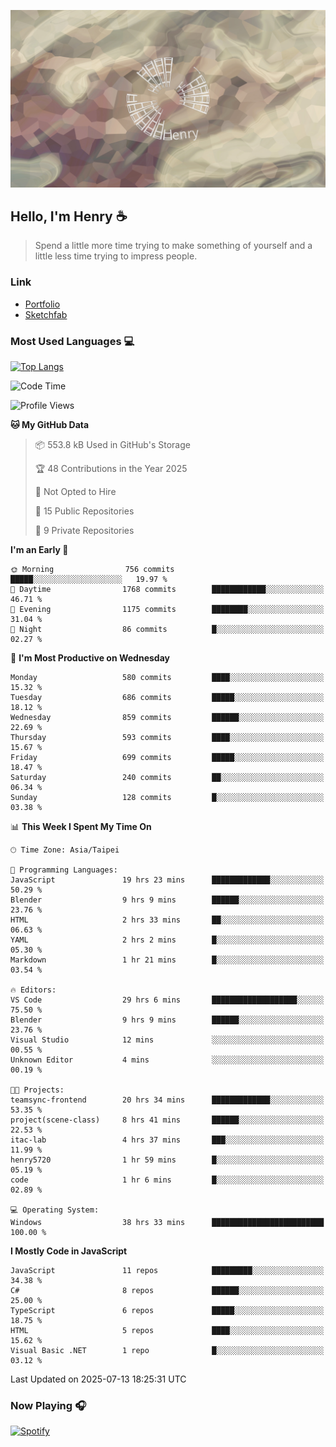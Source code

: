 ![](./images/cover.jpg)

## Hello, I'm Henry :coffee:
> Spend a little more time trying to make something of yourself and a little less time trying to impress people.

### Link
- [Portfolio](https://drive.google.com/file/d/1kb96bzn4Bhdb4pImsUvKz9Oi9cx455D2/view?usp=drivesdk)
- [Sketchfab](https://sketchfab.com/henry4294967296/models)

### Most Used Languages 💻
 [![Top Langs](https://github-readme-stats.vercel.app/api/top-langs/?username=henry5720&theme=tokyonight&hide_title=true)](https://github.com/henry5720?tab=repositories)

<!--START_SECTION:waka-->
![Code Time](http://img.shields.io/badge/Code%20Time-49%20hrs-blue)

![Profile Views](http://img.shields.io/badge/Profile%20Views-356-blue)

**🐱 My GitHub Data** 

> 📦 553.8 kB Used in GitHub's Storage 
 > 
> 🏆 48 Contributions in the Year 2025
 > 
> 🚫 Not Opted to Hire
 > 
> 📜 15 Public Repositories 
 > 
> 🔑 9 Private Repositories 
 > 
**I'm an Early 🐤** 

```text
🌞 Morning                756 commits         █████░░░░░░░░░░░░░░░░░░░░   19.97 % 
🌆 Daytime                1768 commits        ████████████░░░░░░░░░░░░░   46.71 % 
🌃 Evening                1175 commits        ████████░░░░░░░░░░░░░░░░░   31.04 % 
🌙 Night                  86 commits          █░░░░░░░░░░░░░░░░░░░░░░░░   02.27 % 
```
📅 **I'm Most Productive on Wednesday** 

```text
Monday                   580 commits         ████░░░░░░░░░░░░░░░░░░░░░   15.32 % 
Tuesday                  686 commits         █████░░░░░░░░░░░░░░░░░░░░   18.12 % 
Wednesday                859 commits         ██████░░░░░░░░░░░░░░░░░░░   22.69 % 
Thursday                 593 commits         ████░░░░░░░░░░░░░░░░░░░░░   15.67 % 
Friday                   699 commits         █████░░░░░░░░░░░░░░░░░░░░   18.47 % 
Saturday                 240 commits         ██░░░░░░░░░░░░░░░░░░░░░░░   06.34 % 
Sunday                   128 commits         █░░░░░░░░░░░░░░░░░░░░░░░░   03.38 % 
```


📊 **This Week I Spent My Time On** 

```text
🕑︎ Time Zone: Asia/Taipei

💬 Programming Languages: 
JavaScript               19 hrs 23 mins      █████████████░░░░░░░░░░░░   50.29 % 
Blender                  9 hrs 9 mins        ██████░░░░░░░░░░░░░░░░░░░   23.76 % 
HTML                     2 hrs 33 mins       ██░░░░░░░░░░░░░░░░░░░░░░░   06.63 % 
YAML                     2 hrs 2 mins        █░░░░░░░░░░░░░░░░░░░░░░░░   05.30 % 
Markdown                 1 hr 21 mins        █░░░░░░░░░░░░░░░░░░░░░░░░   03.54 % 

🔥 Editors: 
VS Code                  29 hrs 6 mins       ███████████████████░░░░░░   75.50 % 
Blender                  9 hrs 9 mins        ██████░░░░░░░░░░░░░░░░░░░   23.76 % 
Visual Studio            12 mins             ░░░░░░░░░░░░░░░░░░░░░░░░░   00.55 % 
Unknown Editor           4 mins              ░░░░░░░░░░░░░░░░░░░░░░░░░   00.19 % 

🐱‍💻 Projects: 
teamsync-frontend        20 hrs 34 mins      █████████████░░░░░░░░░░░░   53.35 % 
project(scene-class)     8 hrs 41 mins       ██████░░░░░░░░░░░░░░░░░░░   22.53 % 
itac-lab                 4 hrs 37 mins       ███░░░░░░░░░░░░░░░░░░░░░░   11.99 % 
henry5720                1 hr 59 mins        █░░░░░░░░░░░░░░░░░░░░░░░░   05.19 % 
code                     1 hr 6 mins         █░░░░░░░░░░░░░░░░░░░░░░░░   02.89 % 

💻 Operating System: 
Windows                  38 hrs 33 mins      █████████████████████████   100.00 % 
```

**I Mostly Code in JavaScript** 

```text
JavaScript               11 repos            █████████░░░░░░░░░░░░░░░░   34.38 % 
C#                       8 repos             ██████░░░░░░░░░░░░░░░░░░░   25.00 % 
TypeScript               6 repos             █████░░░░░░░░░░░░░░░░░░░░   18.75 % 
HTML                     5 repos             ████░░░░░░░░░░░░░░░░░░░░░   15.62 % 
Visual Basic .NET        1 repo              █░░░░░░░░░░░░░░░░░░░░░░░░   03.12 % 
```




 Last Updated on 2025-07-13 18:25:31 UTC
<!--END_SECTION:waka-->

### Now Playing 🎧
[![Spotify](https://spotify-recently-played-beta.vercel.app/api/spotify)](https://open.spotify.com/user/31uznrpamxhroyd2bt7xchxgnhce)

<!--
**henry5720/henry5720** is a ✨ _special_ ✨ repository because its `README.md` (this file) appears on your GitHub profile.

Here are some ideas to get you started:

- 🔭 I’m currently working on ...
- 🌱 I’m currently learning ...
- 👯 I’m looking to collaborate on ...
- 🤔 I’m looking for help with ...
- 💬 Ask me about ...
- 📫 How to reach me: ...
- 😄 Pronouns: ...
- ⚡ Fun fact: ...
-->
